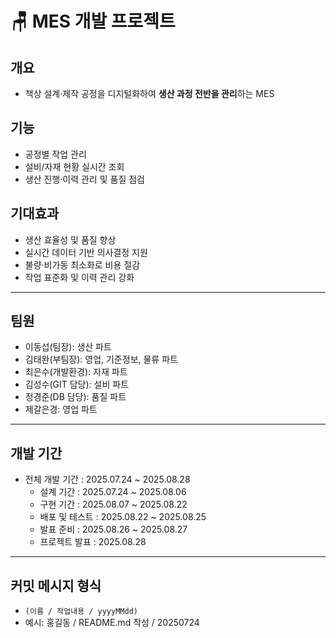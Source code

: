 # 🪑 MES 개발 프로젝트 

## 개요
- 책상 설계·제작 공정을 디지털화하여 **생산 과정 전반을 관리**하는 MES

## 기능
- 공정별 작업 관리  
- 설비/자재 현황 실시간 조회  
- 생산 진행·이력 관리 및 품질 점검  

## 기대효과
- 생산 효율성 및 품질 향상  
- 실시간 데이터 기반 의사결정 지원  
- 불량·비가동 최소화로 비용 절감  
- 작업 표준화 및 이력 관리 강화  

---

## 팀원
- 이동섭(팀장): 생산 파트  
- 김태완(부팀장): 영업, 기준정보, 물류 파트  
- 최은수(개발환경): 자재 파트  
- 김성수(GIT 담당): 설비 파트  
- 정경준(DB 담당): 품질 파트  
- 제갈은경: 영업 파트  

---

## 개발 기간
- 전체 개발 기간 : 2025.07.24 ~ 2025.08.28  
  - 설계 기간 : 2025.07.24 ~ 2025.08.06  
  - 구현 기간 : 2025.08.07 ~ 2025.08.22  
  - 배포 및 테스트 : 2025.08.22 ~ 2025.08.25  
  - 발표 준비 : 2025.08.26 ~ 2025.08.27  
  - 프로젝트 발표 : 2025.08.28  

---

## 커밋 메시지 형식
- `(이름 / 작업내용 / yyyyMMdd)`  
- 예시:  홍길동 / README.md 작성 / 20250724
